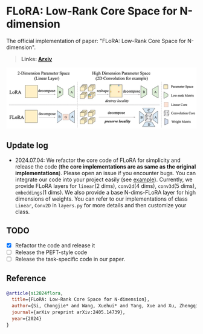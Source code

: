 # FLoRA: Low-Rank Core Space for N-dimension

The official implementation of paper: "FLoRA: Low-Rank Core Space for N-dimension".

> **Links: [Arxiv](https://arxiv.org/pdf/2405.14739)**

![FLoRA](./figures/flora.jpg)


## Update log
- 2024.07.04: We refactor the core code of FLoRA for simplicity and release the code (**the core implementations are as same as the original implementations**). Please open an issue if you encounter bugs. You can integrate our code into your project easily (see [example](example.py)). Currently, we provide FLoRA layers for `linear`(2 dims), `conv2d`(4 dims), `conv3d`(5 dims), `embeddings`(1 dims). We also provide a base N-dims-FLoRA layer for high dimensions of weights. You can refer to our implementations of class `Linear`, `Conv2D` in `layers.py` for more details and then customize your class.


## TODO
- [x] Refactor the code and release it
- [ ] Release the PEFT-style code
- [ ] Release the task-specific code in our paper.

## Reference
``` bibtex
@article{si2024flora,
  title={FLoRA: Low-Rank Core Space for N-dimension},
  author={Si, Chongjie* and Wang, Xuehui* and Yang, Xue and Xu, Zhengqin and Li, Qingyun and Dai, Jifeng and Qiao, Yu and Yang, Xiaokang and Shen, Wei},
  journal={arXiv preprint arXiv:2405.14739},
  year={2024}
}
```
